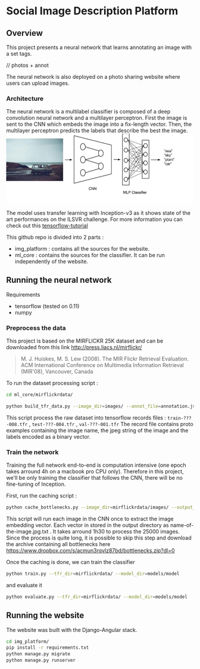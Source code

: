 # Social Image Description Platform
## Overview 
This project presents a neural network that learns annotating an image with a set tags.

// photos + annot

The neural network is also deployed on a photo sharing website where users can upload images.

### Architecture
The neural network is a multilabel classifier is composed of a deep convolution neural network and a multilayer perceptron.
First the image is sent to the CNN which embeds the image into a fix-length vector. Then, the multilayer perceptron predicts the labels that describe the best the image.
![](https://raw.githubusercontent.com/Nlte/social-image-platform/master/docs/architecture.jpg)

The model uses transfer learning with Inception-v3 as it shows state of the art performances on the ILSVR challenge.
For more information you can check out this [tensorflow-tutorial](https://www.tensorflow.org/versions/r0.9/how_tos/image_retraining/index.html)

This github repo is divided into 2 parts : 
- img_platform : contains all the sources for the website.
- ml_core : contains the sources for the classifier. It can be run independently of the website.

## Running the neural network
Requirements
- tensorflow (tested on 0.11) 
- numpy

### Preprocess the data
This project is based on the MIRFLICKR 25K dataset and can be downloaded from this link
http://press.liacs.nl/mirflickr/

>M. J. Huiskes, M. S. Lew (2008). The MIR Flickr Retrieval Evaluation. ACM International Conference on Multimedia Information Retrieval (MIR'08), Vancouver, Canada

To run the dataset processing script :
```sh
cd ml_core/mirflickrdata/
```
```sh
python build_tfr_data.py --image_dir=images/ --annot_file=annotation.json --output_dir=output/
```

This script process the raw dataset into tensorflow records files : `train-???-008.tfr` , `test-???-004.tfr` , `val-???-001.tfr`
The record file contains proto examples containing the image name, the jpeg string of the image and the labels encoded as a binary vector.

### Train the network
Training the full network end-to-end is computation intensive (one epoch takes arround 4h on a macbook pro CPU only). Therefore in this project, we'll be only training the classifier that follows the CNN, there will be no fine-tuning of Inception.

First, run the caching script : 

```sh
python cache_bottlenecks.py --image_dir=mirflickrdata/images/ --output_dir=mirflickrdata/bottlenecks/
```
This script will run each image in the CNN once to extract the image embedding vector. Each vector in stored in the output directory as name-of-the-image.jpg.txt . 
It takes arround 1h30 to process the 25000 images. Since the process is quite long, it is possible to skip this step and download the archive containing all bottlenecks here https://www.dropbox.com/s/acmun3rqvlz87bd/bottlenecks.zip?dl=0

Once the caching is done, we can train the classifier

```sh
python train.py --tfr_dir=mirflickrdata/ --model_dir=models/model
```
and evaluate it
```sh
python evaluate.py --tfr_dir=mirflickrdata/ --model_dir=models/model
```


## Running the website

The website was built with the Django-Angular stack.

```sh
cd img_platform/
pip install -r requirements.txt
python manage.py migrate
python manage.py runserver
```
